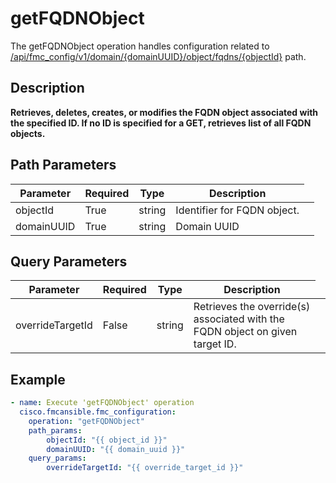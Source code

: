 # getFQDNObject

The getFQDNObject operation handles configuration related to [/api/fmc_config/v1/domain/{domainUUID}/object/fqdns/{objectId}](/paths//api/fmc_config/v1/domain/{domain_uuid}/object/fqdns/{object_id}.md) path.&nbsp;
## Description
**Retrieves, deletes, creates, or modifies the FQDN object associated with the specified ID. If no ID is specified for a GET, retrieves list of all FQDN objects.**

## Path Parameters
| Parameter | Required | Type | Description |
| --------- | -------- | ---- | ----------- |
| objectId | True | string <td colspan=3> Identifier for FQDN object. |
| domainUUID | True | string <td colspan=3> Domain UUID |

## Query Parameters
| Parameter | Required | Type | Description |
| --------- | -------- | ---- | ----------- |
| overrideTargetId | False | string <td colspan=3> Retrieves the override(s) associated with the FQDN object on given target ID. |

## Example
```yaml
- name: Execute 'getFQDNObject' operation
  cisco.fmcansible.fmc_configuration:
    operation: "getFQDNObject"
    path_params:
        objectId: "{{ object_id }}"
        domainUUID: "{{ domain_uuid }}"
    query_params:
        overrideTargetId: "{{ override_target_id }}"

```